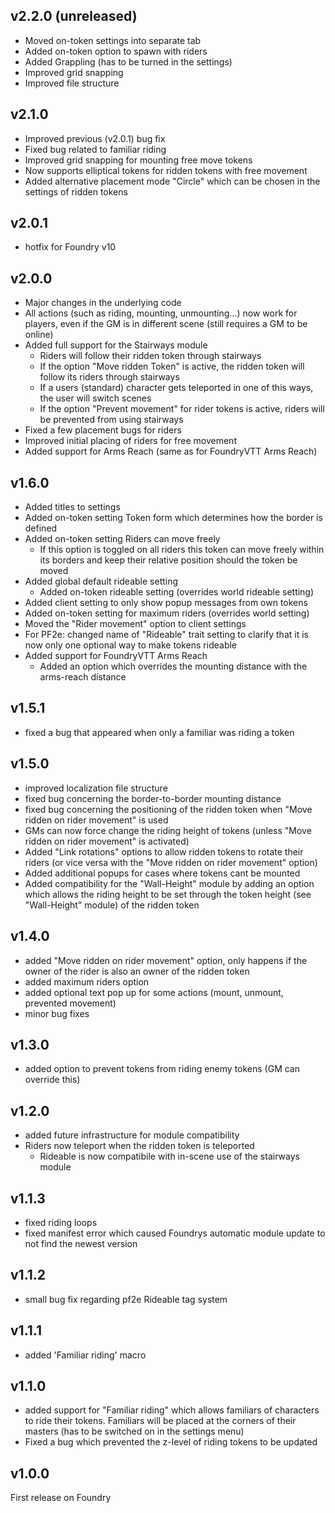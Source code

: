 ## v2.2.0 (unreleased)
- Moved on-token settings into separate tab
- Added on-token option to spawn with riders
- Added Grappling (has to be turned in the settings)
- Improved grid snapping
- Improved file structure

## v2.1.0
- Improved previous (v2.0.1) bug fix
- Fixed bug related to familiar riding
- Improved grid snapping for mounting free move tokens
- Now supports elliptical tokens for ridden tokens with free movement
- Added alternative placement mode "Circle" which can be chosen in the settings of ridden tokens

## v2.0.1
-  hotfix for Foundry v10

## v2.0.0
- Major changes in the underlying code
- All actions (such as riding, mounting, unmounting...) now work for players, even if the GM is in different scene (still requires a GM to be online)
- Added full support for the Stairways module
  - Riders will follow their ridden token through stairways
  - If the option "Move ridden Token" is active, the ridden token will follow its riders through stairways
  - If a users (standard) character gets teleported in one of this ways, the user will switch scenes
  - If the option "Prevent movement" for rider tokens is active, riders will be prevented from using stairways
- Fixed a few placement bugs for riders
- Improved initial placing of riders for free movement
- Added support for Arms Reach (same as for FoundryVTT Arms Reach)

## v1.6.0
- Added titles to settings
- Added on-token setting Token form which determines how the border is defined
- Added on-token setting Riders can move freely
  - If this option is toggled on all riders this token can move freely within its borders and keep their relative position should the token be moved
- Added global default rideable setting
  - Added on-token rideable setting (overrides world rideable setting)
- Added client setting to only show popup messages from own tokens
- Added on-token setting for maximum riders (overrides world setting)
- Moved the "Rider movement" option to client settings
- For PF2e: changed name of "Rideable" trait setting to clarify that it is now only one optional way to make tokens rideable
- Added support for FoundryVTT Arms Reach
  - Added an option which overrides the mounting distance with the arms-reach distance
    
## v1.5.1
- fixed a bug that appeared when only a familiar was riding a token

## v1.5.0
- improved localization file structure
- fixed bug concerning the border-to-border mounting distance
- fixed bug concerning the positioning of the ridden token when "Move ridden on rider movement" is used
- GMs can now force change the riding height of tokens (unless "Move ridden on rider movement" is activated)
- Added "Link rotations" options to allow ridden tokens to rotate their riders (or vice versa with the "Move ridden on rider movement" option)
- Added additional popups for cases where tokens cant be mounted
- Added compatibility for the "Wall-Height" module by adding an option which allows the riding height to be set through the token height (see "Wall-Height" module) of the ridden token

## v1.4.0
- added "Move ridden on rider movement" option, only happens if the owner of the rider is also an owner of the ridden token
- added maximum riders option
- added optional text pop up for some actions (mount, unmount, prevented movement)
- minor bug fixes

## v1.3.0
- added option to prevent tokens from riding enemy tokens (GM can override this)
  
## v1.2.0
- added future infrastructure for module compatibility
- Riders now teleport when the ridden token is teleported
  - Rideable is now compatibile with in-scene use of the stairways module

## v1.1.3
- fixed riding loops
- fixed manifest error which caused Foundrys automatic module update to not find the newest version

## v1.1.2
- small bug fix regarding pf2e Rideable tag system
  
## v1.1.1
- added 'Familiar riding' macro
  
## v1.1.0
- added support for "Familiar riding" which allows familiars of characters to ride their tokens. Familiars will be placed at the corners of their masters (has to be switched on in the settings menu)
- Fixed a bug which prevented the z-level of riding tokens to be updated

## v1.0.0
First release on Foundry
